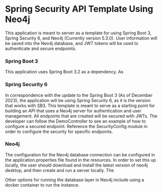 # Spring Security API Template Using Neo4j

This application is meant to server as a template for using Spring Boot 3, Spring Security 6, and Neo4j (Currently version 5.3.0).
User information will be saved into the Neo4j database, and JWT tokens will be used to authenticate and secure endpoints.

### Spring Boot 3

This application uses Spring Boot 3.2 as a dependency. As

### Spring Security 6

In correspondence with the update to the Spring Boot 3 (As of December 2023), the application will be using Spring Security 6,
as it is the version that works with SB3. 
This template is meant to serve as a starting point for building an API that uses a Neo4j server for authentication and user management.
All endpoints that are created will be secured with JWTs. The developer can follow the DemoController to see an example 
of how to configure a secured endpoint. Reference the SecurityConfig module in order to configure the security for 
specific endpoints.

### Neo4j 

The configuration for the Neo4j database connection can be configured in the application.properties file found in the
resources. In order to set this up locally, the user should download and install the latest version of neo4j desktop,
and then create and run a server locally. The 

Other options for running the database layer in Neo4j include using a docker container to run the instance.